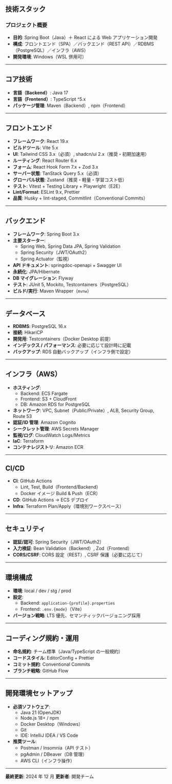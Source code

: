 ## 技術スタック

### プロジェクト概要

- **目的**: Spring Boot（Java）＋ React による Web アプリケーション開発
- **構成**: フロントエンド（SPA）／バックエンド（REST API）／RDBMS（PostgreSQL）／インフラ（AWS）
- **開発環境**: Windows（WSL 併用可）

---

## コア技術

- **言語（Backend）**: Java 17
- **言語（Frontend）**: TypeScript ^5.x
- **パッケージ管理**: Maven（Backend）, npm（Frontend）

---

## フロントエンド

- **フレームワーク**: React 19.x
- **ビルドツール**: Vite 5.x
- **UI**: Tailwind CSS 3.x（必須）, shadcn/ui 2.x（推奨・初期加速用）
- **ルーティング**: React Router 6.x
- **フォーム**: React Hook Form 7.x + Zod 3.x
- **サーバー状態**: TanStack Query 5.x（必須）
- **グローバル状態**: Zustand（推奨・軽量・学習コスト低）
- **テスト**: Vitest + Testing Library + Playwright（E2E）
- **Lint/Format**: ESLint 9.x, Prettier
- **品質**: Husky + lint-staged, Commitlint（Conventional Commits）

---

## バックエンド

- **フレームワーク**: Spring Boot 3.x
- **主要スターター**:
  - Spring Web, Spring Data JPA, Spring Validation
  - Spring Security（JWT/OAuth2）
  - Spring Actuator（監視）
- **API ドキュメント**: springdoc-openapi + Swagger UI
- **永続化**: JPA/Hibernate
- **DB マイグレーション**: Flyway
- **テスト**: JUnit 5, Mockito, Testcontainers（PostgreSQL）
- **ビルド/実行**: Maven Wrapper（`mvnw`）

---

## データベース

- **RDBMS**: PostgreSQL 16.x
- **接続**: HikariCP
- **開発用**: Testcontainers（Docker Desktop 前提）
- **インデックス / パフォーマンス**: 必要に応じて設計時に記載
- **バックアップ**: RDS 自動バックアップ（インフラ側で設定）

---

## インフラ（AWS）

- **ホスティング**:
  - Backend: ECS Fargate
  - Frontend: S3 + CloudFront
  - DB: Amazon RDS for PostgreSQL
- **ネットワーク**: VPC, Subnet（Public/Private）, ALB, Security Group, Route 53
- **認証/ID 管理**: Amazon Cognito
- **シークレット管理**: AWS Secrets Manager
- **監視/ログ**: CloudWatch Logs/Metrics
- **IaC**: Terraform
- **コンテナレジストリ**: Amazon ECR

---

## CI/CD

- **CI**: GitHub Actions
  - Lint, Test, Build（Frontend/Backend）
  - Docker イメージ Build & Push（ECR）
- **CD**: GitHub Actions → ECS デプロイ
- **Infra**: Terraform Plan/Apply（環境別ワークスペース）

---

## セキュリティ

- **認証/認可**: Spring Security（JWT/OAuth2）
- **入力検証**: Bean Validation（Backend）, Zod（Frontend）
- **CORS/CSRF**: CORS 設定（REST）, CSRF 保護（必要に応じて）

---

## 環境構成

- **環境**: local / dev / stg / prod
- **設定**:
  - Backend: `application-{profile}.properties`
  - Frontend: `.env.{mode}`（Vite）
- **バージョン戦略**: LTS 優先、セマンティックバージョニング採用

---

## コーディング規約・運用

- **命名規約**: チーム標準（Java/TypeScript の一般規約）
- **コードスタイル**: EditorConfig + Prettier
- **コミット規約**: Conventional Commits
- **ブランチ戦略**: GitHub Flow

---

## 開発環境セットアップ

- **必須ソフトウェア**:
  - Java 21 (OpenJDK)
  - Node.js 18+ / npm
  - Docker Desktop（Windows）
  - Git
  - IDE: IntelliJ IDEA / VS Code
- **推奨ツール**:
  - Postman / Insomnia（API テスト）
  - pgAdmin / DBeaver（DB 管理）
  - AWS CLI（インフラ操作）

---

**最終更新**: 2024 年 12 月
**更新者**: 開発チーム
